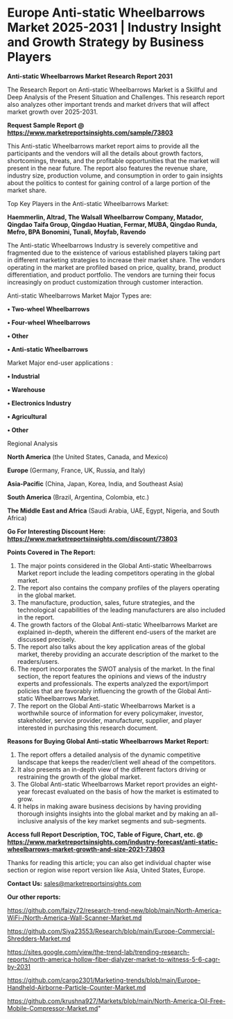  # Europe Anti-static Wheelbarrows Market 2025-2031 | Industry Insight and Growth Strategy by Business Players

<strong>Anti-static Wheelbarrows Market Research Report 2031</strong>

The Research Report on Anti-static Wheelbarrows Market is a Skillful and Deep Analysis of the Present Situation and Challenges. This research report also analyzes other important trends and market drivers that will affect market growth over 2025-2031.

<strong>Request Sample Report @ <a href=https://www.marketreportsinsights.com/sample/73803>https://www.marketreportsinsights.com/sample/73803</a></strong>

This Anti-static Wheelbarrows market report aims to provide all the participants and the vendors will all the details about growth factors, shortcomings, threats, and the profitable opportunities that the market will present in the near future. The report also features the revenue share, industry size, production volume, and consumption in order to gain insights about the politics to contest for gaining control of a large portion of the market share.

Top Key Players in the Anti-static Wheelbarrows Market:

<strong>Haemmerlin, Altrad, The Walsall Wheelbarrow Company, Matador, Qingdao Taifa Group, Qingdao Huatian, Fermar, MUBA, Qingdao Runda, Mefro, BPA Bonomini, Tunali, Moyfab, Ravendo</strong>

The Anti-static Wheelbarrows Industry is severely competitive and fragmented due to the existence of various established players taking part in different marketing strategies to increase their market share. The vendors operating in the market are profiled based on price, quality, brand, product differentiation, and product portfolio. The vendors are turning their focus increasingly on product customization through customer interaction.

Anti-static Wheelbarrows Market Major Types are:

<strong>• Two-wheel Wheelbarrows

• Four-wheel Wheelbarrows

• Other

• Anti-static Wheelbarrows</strong>

Market Major end-user applications :

<strong>• Industrial

• Warehouse

• Electronics Industry

• Agricultural

• Other</strong>

Regional Analysis

</u><strong><b>North America</b></strong> (the United States, Canada, and Mexico)

<strong><b>Europe </b></strong>(Germany, France, UK, Russia, and Italy)

<strong><b>Asia-Pacific</b></strong> (China, Japan, Korea, India, and Southeast Asia)

<strong><b>South America</b></strong> (Brazil, Argentina, Colombia, etc.)

<strong><b>The Middle East and Africa</b></strong> (Saudi Arabia, UAE, Egypt, Nigeria, and South Africa)

<strong>Go For Interesting Discount Here: <a href=https://www.marketreportsinsights.com/discount/73803>https://www.marketreportsinsights.com/discount/73803</a></strong>

<strong>Points Covered in The Report:</strong>
<ol>
  <li>The major points considered in the Global Anti-static Wheelbarrows Market report include the leading competitors operating in the global market.</li>
  <li>The report also contains the company profiles of the players operating in the global market.</li>
  <li>The manufacture, production, sales, future strategies, and the technological capabilities of the leading manufacturers are also included in the report.</li>
  <li>The growth factors of the Global Anti-static Wheelbarrows Market are explained in-depth, wherein the different end-users of the market are discussed precisely.</li>
  <li>The report also talks about the key application areas of the global market, thereby providing an accurate description of the market to the readers/users.</li>
  <li>The report incorporates the SWOT analysis of the market. In the final section, the report features the opinions and views of the industry experts and professionals. The experts analyzed the export/import policies that are favorably influencing the growth of the Global Anti-static Wheelbarrows Market.</li>
  <li>The report on the Global Anti-static Wheelbarrows Market is a worthwhile source of information for every policymaker, investor, stakeholder, service provider, manufacturer, supplier, and player interested in purchasing this research document.</li>
</ol>
<strong>Reasons for Buying Global Anti-static Wheelbarrows Market Report:</strong>

<ol>
  <li>The report offers a detailed analysis of the dynamic competitive landscape that keeps the reader/client well ahead of the competitors.</li>
  <li>It also presents an in-depth view of the different factors driving or restraining the growth of the global market.</li>
  <li>The Global Anti-static Wheelbarrows Market report provides an eight-year forecast evaluated on the basis of how the market is estimated to grow.</li>
  <li>It helps in making aware business decisions by having providing thorough insights insights into the global market and by making an all-inclusive analysis of the key market segments and sub-segments.</li>
</ol>
<strong>Access full Report Description, TOC, Table of Figure, Chart, etc. @ <a href=https://www.marketreportsinsights.com/industry-forecast/anti-static-wheelbarrows-market-growth-and-size-2021-73803>https://www.marketreportsinsights.com/industry-forecast/anti-static-wheelbarrows-market-growth-and-size-2021-73803</a></strong>


Thanks for reading this article; you can also get individual chapter wise section or region wise report version like Asia, United States, Europe.

<strong>Contact Us:</strong>
sales@marketreportsinsights.com

<strong>Our other reports:</strong>

<a href=https://github.com/faizy72/research-trend-new/blob/main/North-America-WiFi-/North-America-Wall-Scanner-Market.md>https://github.com/faizy72/research-trend-new/blob/main/North-America-WiFi-/North-America-Wall-Scanner-Market.md</a>

<a href=https://github.com/Siya23553/Research/blob/main/Europe-Commercial-Shredders-Market.md>https://github.com/Siya23553/Research/blob/main/Europe-Commercial-Shredders-Market.md</a>

<a href=https://sites.google.com/view/the-trend-lab/trending-research-reports/north-america-hollow-fiber-dialyzer-market-to-witness-5-6-cagr-by-2031>https://sites.google.com/view/the-trend-lab/trending-research-reports/north-america-hollow-fiber-dialyzer-market-to-witness-5-6-cagr-by-2031</a>

<a href=https://github.com/cargo2301/Marketing-trends/blob/main/Europe-Handheld-Airborne-Particle-Counter-Market.md>https://github.com/cargo2301/Marketing-trends/blob/main/Europe-Handheld-Airborne-Particle-Counter-Market.md</a>

<a href=https://github.com/krushna927/Markets/blob/main/North-America-Oil-Free-Mobile-Compressor-Market.md>https://github.com/krushna927/Markets/blob/main/North-America-Oil-Free-Mobile-Compressor-Market.md</a>"
